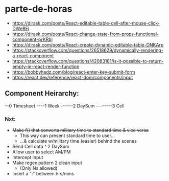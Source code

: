 # parte-de-horas
  - https://dirask.com/posts/React-editable-table-cell-after-mouse-click-DWeBEj
  - https://dirask.com/posts/React-change-state-from-props-functional-component-prKRbj
  - https://dirask.com/posts/React-create-dynamic-editable-table-DNKArp
  - https://stackoverflow.com/questions/26518629/dynamically-rendering-a-react-component
  - https://stackoverflow.com/questions/42083181/is-it-possible-to-return-empty-in-react-render-function
  - https://bobbyhadz.com/blog/react-enter-key-submit-form
  - https://react.dev/reference/react-dom/components/input

## Component Heirarchy:
--0 Timesheet
----1 Week
------2 DaySum
--------3 Cell

### Nxt:
 - ~~Make f() that converts military time to standard time & vice versa~~
   * This way can present standard time to user...
   * ...& calculate w/military time (easier) behind the scenes
 - Send Cell data ^ 2 DaySum
 - Allow user to select AM/PM
 - Intercept input
 - Make regex pattern 2 clean input 
   * (Only Ns allowed)
 - Insert a ":" between hrs/mins
